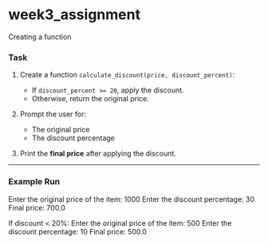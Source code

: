 # week3_assignment
Creating a function

### Task
1. Create a function `calculate_discount(price, discount_percent)`:
   - If `discount_percent >= 20`, apply the discount.  
   - Otherwise, return the original price.  

2. Prompt the user for:
   - The original price  
   - The discount percentage  

3. Print the **final price** after applying the discount.

---

### Example Run
Enter the original price of the item: 1000
Enter the discount percentage: 30
Final price: 700.0


If discount < 20%:
Enter the original price of the item: 500
Enter the discount percentage: 10
Final price: 500.0
